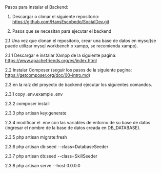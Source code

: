 Pasos para instalar el Backend:

1. Descargar o clonar el siguiente repositorio: https://github.com/HansEscobedo/SocialDev.git

2. Pasos que se necesitan para ejecutar el backend

2.1 Una vez que clonan el repositorio, crear una base de datos en mysql(se puede utilizar mysql workbench o xampp, se recomienda xampp).

2.1.1 Descargar e instalar Xampp de la siguiente pagina: https://www.apachefriends.org/es/index.html

2.2 Instalar Composer (seguir los pasos de la siguiente pagina: https://getcomposer.org/doc/00-intro.md)

2.3 en la raíz del proyecto de backend ejecutar los siguientes comandos.

2.3.1 copy .env.example .env

2.3.2 composer install

2.3.3 php artisan key:generate

2.3.4 modificar el .env con las variables de entorno de su base de datos (ingresar el nombre de la base de datos creada en DB_DATABASE).

2.3.5 php artisan migrate:fresh

2.3.6 php artisan db:seed --class=DatabaseSeeder

2.3.7 php artisan db:seed --class=SkillSeeder

2.3.8 php artisan serve --host 0.0.0.0
